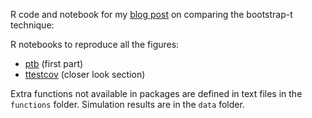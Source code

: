 R code and notebook for my [blog post][1] on comparing the bootstrap-t technique:

R notebooks to reproduce all the figures:
- [ptb](docs/ptb.md) (first part)
- [ttestcov](docs/ttestcov.md) (closer look section)

Extra functions not available in packages are defined in text files in the `functions` folder.
Simulation results are in the `data` folder.

[1]:	https://garstats.wordpress.com/2019/07/25/boott/
